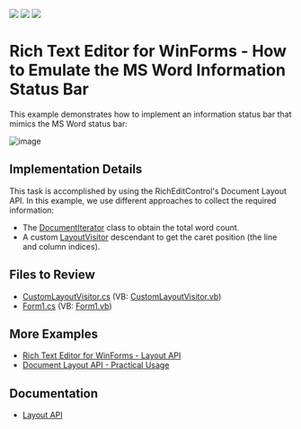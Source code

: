 <!-- default badges list -->
![](https://img.shields.io/endpoint?url=https://codecentral.devexpress.com/api/v1/VersionRange/128610204/16.1.9%2B)
[![](https://img.shields.io/badge/Open_in_DevExpress_Support_Center-FF7200?style=flat-square&logo=DevExpress&logoColor=white)](https://supportcenter.devexpress.com/ticket/details/T467150)
[![](https://img.shields.io/badge/📖_How_to_use_DevExpress_Examples-e9f6fc?style=flat-square)](https://docs.devexpress.com/GeneralInformation/403183)
<!-- default badges end -->

# Rich Text Editor for WinForms - How to Emulate the MS Word Information Status Bar

This example demonstrates how to implement an information status bar that mimics the MS Word status bar:

![image](./media/150534eb-cd19-11e6-80bf-00155d62480c.png)

## Implementation Details

This task is accomplished by using the RichEditControl's Document Layout API.
In this example, we use different approaches to collect the required information:

* The [DocumentIterator](https://docs.devexpress.com/OfficeFileAPI/DevExpress.XtraRichEdit.API.Native.DocumentIterator) class to obtain the total word count.
* A custom [LayoutVisitor](https://docs.devexpress.com/OfficeFileAPI/DevExpress.XtraRichEdit.API.Layout.LayoutVisitor) descendant to get the caret position (the line and column indices).

## Files to Review

* [CustomLayoutVisitor.cs](./CS/WindowsFormsApplication1/CustomLayoutVisitor.cs) (VB: [CustomLayoutVisitor.vb](./VB/WindowsFormsApplication1/CustomLayoutVisitor.vb))
* [Form1.cs](./CS/WindowsFormsApplication1/Form1.cs) (VB: [Form1.vb](./VB/WindowsFormsApplication1/Form1.vb))

## More Examples

* [Rich Text Editor for WinForms - Layout API](https://github.com/DevExpress-Examples/winforms-richedit-layout-api)
* [Document Layout API - Practical Usage](https://github.com/DevExpress-Examples/winforms-richedit-layout-api-practical-usage)

## Documentation

* [Layout API](https://docs.devexpress.com/WindowsForms/114069/controls-and-libraries/rich-text-editor/page-layout/layout-api)
